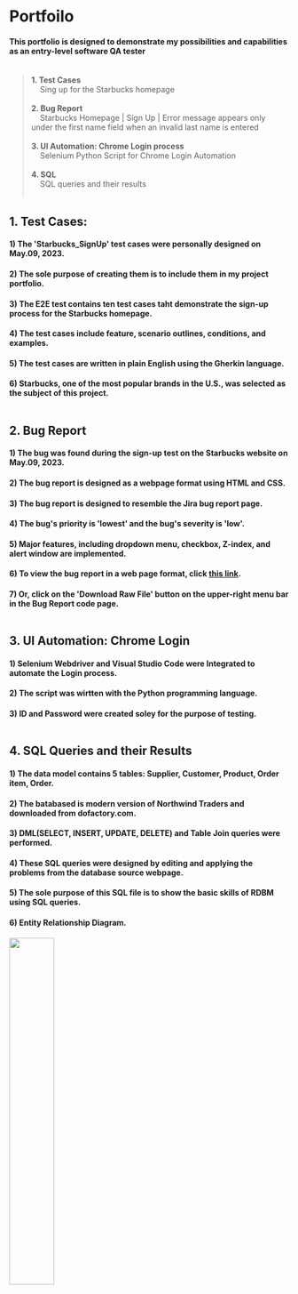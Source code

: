 # Portfoilo 

 #### This portfolio is designed to demonstrate my possibilities and capabilities as an entry-level software QA tester <br><br>
 
>  **1. Test Cases<br>**
>  &nbsp;&nbsp; &nbsp;Sing up for the Starbucks homepage <br><br>
>  **2. Bug Report <br>**
>  &nbsp;&nbsp; &nbsp;Starbucks Homepage | Sign Up | Error message appears only under the first name field when an invalid last name is entered <br><br>
>  **3. UI Automation: Chrome Login process<br>**
>   &nbsp;&nbsp; &nbsp;Selenium Python Script for Chrome Login Automation <br><br> 
>  **4. SQL <br>**
>  &nbsp;&nbsp; &nbsp;SQL queries and their results <br><br>

## 1. Test Cases: 

#### 1) The 'Starbucks_SignUp' test cases were personally designed on May.09, 2023.
#### 2) The sole purpose of creating them is to include them in my project portfolio.
#### 3) The E2E test contains ten test cases taht demonstrate the sign-up process for the Starbucks homepage.
#### 4) The test cases include feature, scenario outlines, conditions, and examples. 
#### 5) The test cases are written in plain English using the Gherkin language.
#### 6) Starbucks, one of the most popular brands in the U.S., was selected as the subject of this project. <br><br>


## 2. Bug Report
 
 #### 1) The bug was found during the sign-up test on the Starbucks website on May.09, 2023.
 #### 2) The bug report is designed as a webpage format using HTML and CSS.
 #### 3) The bug report is designed to resemble the Jira bug report page.
 #### 4) The bug's priority is 'lowest' and the bug's severity is 'low'. 
 #### 5) Major features, including dropdown menu, checkbox, Z-index, and alert window are implemented.
 #### 6) To view the bug report in a web page format, click [this link](https://yuhwauniverse.github.io/webhostingpage/).
 #### 7) Or, click on the 'Download Raw File' button on the upper-right menu bar in the Bug Report code page.<br><br>


## 3. UI Automation: Chrome Login 

 #### 1) Selenium Webdriver and Visual Studio Code were Integrated to automate the Login process.
 #### 2) The script was wirtten with the Python programming language.
 #### 3) ID and Password were created soley for the purpose of testing. <br><br>

## 4. SQL Queries and their Results 
 
 #### 1) The data model contains 5 tables: Supplier, Customer, Product, Order item, Order.
 #### 2) The batabased is modern version of Northwind Traders and downloaded from dofactory.com.
 #### 3) DML(SELECT, INSERT, UPDATE, DELETE) and Table Join queries were performed.
 #### 4) These SQL queries were designed by editing and applying the problems from the database source webpage. 
 #### 5) The sole purpose of this SQL file is to show the basic skills of RDBM using SQL queries.
 #### 6) Entity Relationship Diagram. <br>
 <Img width="40%" src="https://user-images.githubusercontent.com/132421498/237453288-4ff5abe8-ea3e-4f6c-b9f2-c537ce425e6e.jpg"/> <br>
 
